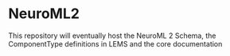 NeuroML2
========

This repository will eventually host the NeuroML 2 Schema, the ComponentType definitions in LEMS and the core documentation